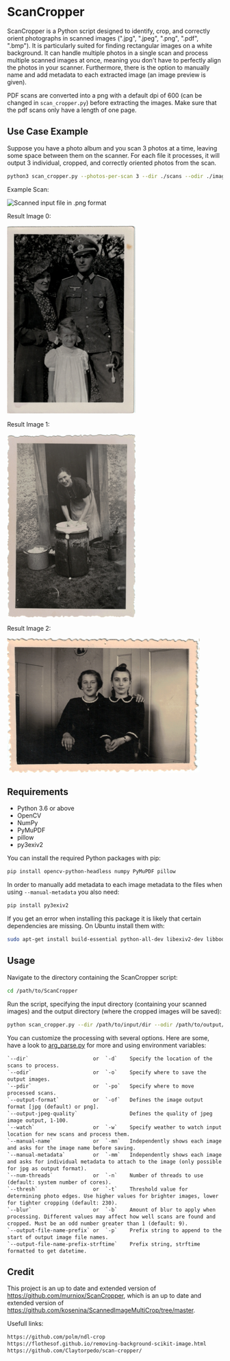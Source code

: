 # ScanCropper

ScanCropper is a Python script designed to identify, crop, and correctly orient photographs in scanned images (".jpg", ".jpeg", ".png", ".pdf", ".bmp"). It is particularly suited for finding rectangular images on a white background. It can handle multiple photos in a single scan and process multiple scanned images at once, meaning you don't have to perfectly align the photos in your scanner. Furthermore, there is the option to manually name and add metadata to each extracted image (an image preview is given).

PDF scans are converted into a png with a default dpi of 600 (can be changed in `scan_cropper.py`) before extracting the images.
Make sure that the pdf scans only have a length of one page.
## Use Case Example

Suppose you have a photo album and you scan 3 photos at a time, leaving some space between them on the scanner. For each file it processes, it will output 3 individual, cropped, and correctly oriented photos from the scan.

```bash
python3 scan_cropper.py --photos-per-scan 3 --dir ./scans --odir ./images --manual-name --manual-metadata
```

<p>Example Scan:</p>
<img src="./pdfTopng/example.png" width="500" alt="Scanned input file in .png format">

<p>Result Image 0:</p>
<img src="./images/example_00.jpg" width="300" alt="Output image 0">

<p>Result Image 1:</p>
<img src="./images/example_01.jpg" width="300" alt="Output image 1">

<p>Result Image 2:</p>
<img src="./images/example_02.jpg" width="450" alt="Output image 1">

## Requirements

- Python 3.6 or above
- OpenCV
- NumPy
- PyMuPDF
- pillow
- py3exiv2

You can install the required Python packages with pip:

```bash
pip install opencv-python-headless numpy PyMuPDF pillow
```

In order to manually add metadata to each image metadata to the files when using `--manual-metadata` you also need:

```bash
pip install py3exiv2
```

If you get an error when installing this package it is likely that certain dependencies are missing. On Ubuntu install them with:
```bash
sudo apt-get install build-essential python-all-dev libexiv2-dev libboost-python-dev
```

## Usage

Navigate to the directory containing the ScanCropper script:

```bash
cd /path/to/ScanCropper
```

Run the script, specifying the input directory (containing your scanned images) and the output directory (where the cropped images will be saved):

```bash
python scan_cropper.py --dir /path/to/input/dir --odir /path/to/output/dir
```

You can customize the processing with several options. Here are some, have a look to [arg_parse.py](arg_parse.py) for more and using environment variables:

    `--dir`                     or  `-d`    Specify the location of the scans to process.
    `--odir`                    or  `-o`    Specify where to save the output images.
    `--pdir`                    or  `-po`   Specify where to move processed scans.
    `--output-format`           or  `-of`   Defines the image output format [jpg (default) or png].
    `--output-jpeg-quality`                 Defines the quality of jpeg image output, 1-100.
    `--watch`                   or  `-w`    Specify weather to watch input location for new scans and process them.
    `--manual-name`             or  `-mn`   Independently shows each image and asks for the image name before saving.
    `--manual-metadata`         or  `-mm`   Independently shows each image and asks for individual metadata to attach to the image (only possible for jpg as output format).
    `--num-threads`             or  `-n`    Number of threads to use (default: system number of cores).
    `--thresh`                  or  `-t`    Threshold value for determining photo edges. Use higher values for brighter images, lower for tighter cropping (default: 230).
    `--blur`                    or  `-b`    Amount of blur to apply when processing. Different values may affect how well scans are found and cropped. Must be an odd number greater than 1 (default: 9).
    `--output-file-name-prefix` or  `-p`    Prefix string to append to the start of output image file names.
    `--output-file-name-prefix-strftime`    Prefix string, strftime formatted to get datetime.


## Credit
This project is an up to date and extended version of https://github.com/murniox/ScanCropper, 
which is an up to date and extended version of https://github.com/kosenina/ScannedImageMultiCrop/tree/master.

Usefull links:

    https://github.com/polm/ndl-crop
    https://flothesof.github.io/removing-background-scikit-image.html
    https://github.com/Claytorpedo/scan-cropper/


